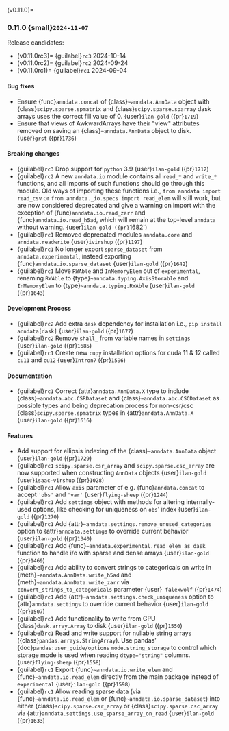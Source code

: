 (v0.11.0)=
### 0.11.0 {small}`2024-11-07`

Release candidates:

- (v0.11.0rc3)=
  {guilabel}`rc3` 2024-10-14
- (v0.11.0rc2)=
  {guilabel}`rc2` 2024-09-24
- (v0.11.0rc1)=
  {guilabel}`rc1` 2024-09-04

#### Bug fixes

- Ensure {func}`anndata.concat` of {class}`~anndata.AnnData` object with {class}`scipy.sparse.spmatrix` and {class}`scipy.sparse.sparray` dask arrays uses the correct fill value of 0. {user}`ilan-gold` ({pr}`1719`)
- Ensure that views of AwkwardArrays have their "view" attributes removed on saving an {class}`~anndata.AnnData` object to disk. {user}`grst` ({pr}`1736`)

#### Breaking changes

- {guilabel}`rc3` Drop support for `python` 3.9 {user}`ilan-gold` ({pr}`1712`)
- {guilabel}`rc2` A new `anndata.io` module contains all `read_*` and `write_*` functions, and all imports of such functions should go through this module. Old ways of importing these functions i.e., `from anndata import read_csv` or `from anndata._io.specs import read_elem` will still work, but are now considered deprecated and give a warning on import with the exception of {func}`anndata.io.read_zarr` and {func}`anndata.io.read_h5ad`, which will remain at the top-level `anndata` without warning. {user}`ilan-gold ({pr}`1682`)
- {guilabel}`rc1` Removed deprecated modules `anndata.core` and `anndata.readwrite` {user}`ivirshup` ({pr}`1197`)
- {guilabel}`rc1` No longer export `sparse_dataset` from `anndata.experimental`, instead exporting {func}`anndata.io.sparse_dataset` {user}`ilan-gold` ({pr}`1642`)
- {guilabel}`rc1` Move `RWAble` and `InMemoryElem` out of `experimental`, renaming `RWAble` to {type}`~anndata.typing.AxisStorable` and `InMemoryElem` to {type}`~anndata.typing.RWAble` {user}`ilan-gold` ({pr}`1643`)

#### Development Process

- {guilabel}`rc2` Add extra `dask` dependency for installation i.e., `pip install anndata[dask]` {user}`ilan-gold` ({pr}`1677`)
- {guilabel}`rc2` Remove `shall_` from variable names in `settings` {user}`ilan-gold` ({pr}`1685`)
- {guilabel}`rc1` Create new `cupy` installation options for cuda 11 & 12 called `cu11` and `cu12` {user}`Intron7` ({pr}`1596`)

#### Documentation

- {guilabel}`rc1` Correct {attr}`anndata.AnnData.X` type to include {class}`~anndata.abc.CSRDataset` and {class}`~anndata.abc.CSCDataset` as possible types and being deprecation process for non-csr/csc {class}`scipy.sparse.spmatrix` types in {attr}`anndata.AnnData.X` {user}`ilan-gold` ({pr}`1616`)

#### Features

- Add support for ellipsis indexing of the {class}`~anndata.AnnData` object {user}`ilan-gold` ({pr}`1729`)
- {guilabel}`rc1` `scipy.sparse.csr_array` and `scipy.sparse.csc_array` are now supported when constructing `AnnData` objects {user}`ilan-gold` {user}`isaac-virshup` ({pr}`1028`)
- {guilabel}`rc1` Allow `axis` parameter of e.g. {func}`anndata.concat` to accept `'obs'` and `'var'` {user}`flying-sheep` ({pr}`1244`)
- {guilabel}`rc1` Add `settings` object with methods for altering internally-used options, like checking for uniqueness on `obs`' index {user}`ilan-gold` ({pr}`1270`)
- {guilabel}`rc1` Add {attr}`~anndata.settings.remove_unused_categories` option to {attr}`anndata.settings` to override current behavior {user}`ilan-gold` ({pr}`1340`)
- {guilabel}`rc1` Add {func}`~anndata.experimental.read_elem_as_dask` function to handle i/o with sparse and dense arrays {user}`ilan-gold` ({pr}`1469`)
- {guilabel}`rc1` Add ability to convert strings to categoricals on write in {meth}`~anndata.AnnData.write_h5ad` and {meth}`~anndata.AnnData.write_zarr` via `convert_strings_to_categoricals` parameter {user}` falexwolf` ({pr}`1474`)
- {guilabel}`rc1` Add {attr}`~anndata.settings.check_uniqueness` option to {attr}`anndata.settings` to override current behavior {user}`ilan-gold` ({pr}`1507`)
- {guilabel}`rc1` Add functionality to write from GPU {class}`dask.array.Array` to disk {user}`ilan-gold` ({pr}`1550`)
- {guilabel}`rc1` Read and write support for nullable string arrays ({class}`pandas.arrays.StringArray`). Use pandas’ {doc}`pandas:user_guide/options` `mode.string_storage` to control which storage mode is used when reading `dtype="string"` columns. {user}`flying-sheep` ({pr}`1558`)
- {guilabel}`rc1` Export {func}`~anndata.io.write_elem` and {func}`~anndata.io.read_elem` directly from the main package instead of `experimental` {user}`ilan-gold` ({pr}`1598`)
- {guilabel}`rc1` Allow reading sparse data (via {func}`~anndata.io.read_elem` or {func}`~anndata.io.sparse_dataset`) into either {class}`scipy.sparse.csr_array` or {class}`scipy.sparse.csc_array` via {attr}`anndata.settings.use_sparse_array_on_read` {user}`ilan-gold` ({pr}`1633`)
